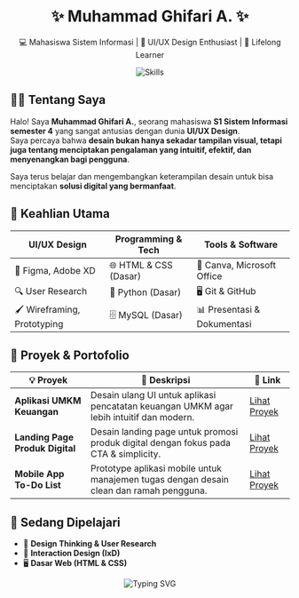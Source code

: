 <h1 align="center">✨ Muhammad Ghifari A. ✨</h1>
<p align="center">
  💻 Mahasiswa Sistem Informasi | 🎨 UI/UX Design Enthusiast | 🌱 Lifelong Learner
</p>

<p align="center">
  <img src="https://skillicons.dev/icons?i=figma,xd,html,css,git,github,vscode" alt="Skills" />
</p>


## 👨‍🎓 Tentang Saya

Halo! Saya **Muhammad Ghifari A.**, seorang mahasiswa **S1 Sistem Informasi semester 4** yang sangat antusias dengan dunia **UI/UX Design**.  
Saya percaya bahwa **desain bukan hanya sekadar tampilan visual, tetapi juga tentang menciptakan pengalaman yang intuitif, efektif, dan menyenangkan bagi pengguna**.

Saya terus belajar dan mengembangkan keterampilan desain untuk bisa menciptakan **solusi digital yang bermanfaat**.


## 🔧 Keahlian Utama

| UI/UX Design           | Programming & Tech        | Tools & Software           |
|------------------------|---------------------------|----------------------------|
| 🎨 Figma, Adobe XD      | 🌐 HTML & CSS (Dasar)      | 📝 Canva, Microsoft Office  |
| 🔍 User Research        | 🐍 Python (Dasar)          | 🖥️ Git & GitHub             |
| 🖌️ Wireframing, Prototyping | 🗄️ MySQL (Dasar)       | 📊 Presentasi & Dokumentasi |


## 🚀 Proyek & Portofolio

| 💡 Proyek | 📝 Deskripsi | 🔗 Link |
|----------|-------------|---------|
| **Aplikasi UMKM Keuangan** | Desain ulang UI untuk aplikasi pencatatan keuangan UMKM agar lebih intuitif dan modern. | [Lihat Proyek](#) |
| **Landing Page Produk Digital** | Desain landing page untuk promosi produk digital dengan fokus pada CTA & simplicity. | [Lihat Proyek](#) |
| **Mobile App To-Do List** | Prototype aplikasi mobile untuk manajemen tugas dengan desain clean dan ramah pengguna. | [Lihat Proyek](#) |


## 🌱 Sedang Dipelajari
- 📌 **Design Thinking & User Research**
- 🎯 **Interaction Design (IxD)**
- 🖥️ **Dasar Web (HTML & CSS)**

<p align="center">
  <img src="https://readme-typing-svg.demolab.com?font=Fira+Code&duration=3000&pause=1000&color=F76C6C&center=true&vCenter=true&width=435&lines=Terima+kasih+sudah+berkunjung!;Mari+ciptakan+desain+yang+bermakna!" alt="Typing SVG" />
</p>
